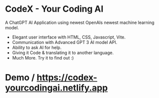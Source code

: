 # CodeX - Your Coding AI
A ChatGPT AI Application using newest OpenAIs newest machine learning model.
- Elegant user interface with HTML, CSS, Javascript, Vite.
- Communication with Advanced GPT 3 AI model API.
- Ability to ask AI for help.
- Giving it Code & translating it to another language.
- Much More.
Try it to find out :)

# Demo / https://codex-yourcodingai.netlify.app
